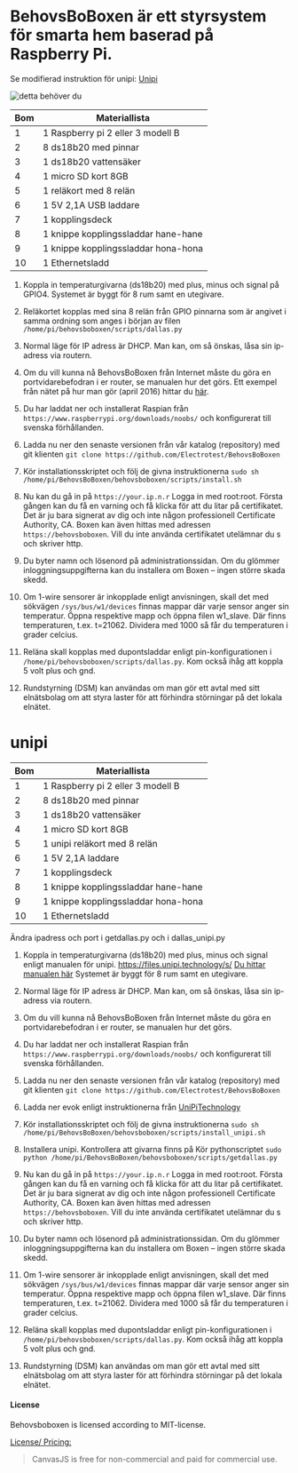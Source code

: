 # BehovsBoBoxen är ett styrsystem för smarta hem baserad på Raspberry Pi.
Se modifierad instruktion för unipi: 
[Unipi](#unipi)

![detta behöver du](http://www.behovsbo.se/themes/images/bbbmaterial.jpg)

Bom | Materiallista
--- | -------------
1 | 1 Raspberry pi 2 eller 3 modell B
2 | 8 ds18b20 med pinnar
3 | 1 ds18b20 vattensäker
4 | 1 micro SD kort 8GB
5 | 1 reläkort med 8 relän
6 | 1 5V 2,1A USB laddare
7 | 1 kopplingsdeck
8 | 1 knippe kopplingssladdar hane-hane
9 | 1 knippe kopplingssladdar hona-hona
10 | 1 Ethernetsladd


1. Koppla in temperaturgivarna (ds18b20) med plus, minus och signal på GPIO4. Systemet är byggt för 8 rum samt en utegivare.

2. Reläkortet kopplas med sina 8 relän från GPIO pinnarna som är angivet i samma ordning som anges i början av filen `/home/pi/behovsboboxen/scripts/dallas.py`

3. Normal läge för IP adress är DHCP. Man kan, om så önskas, låsa sin ip-adress via routern.

4. Om du vill kunna nå BehovsBoBoxen från Internet måste du göra en portvidarebefodran i er router, se manualen hur det görs. Ett exempel från nätet på hur man gör (april 2016) hittar du [här](https://www.modmypi.com/blog/how-to-give-your-raspberry-pi-a-static-ip-address-update).

5. Du har laddat ner och installerat Raspian från `https://www.raspberrypi.org/downloads/noobs/` och konfigurerat till svenska förhållanden.

6. Ladda nu ner den senaste versionen från vår katalog (repository) med git klienten `git clone https://github.com/Electrotest/BehovsBoBoxen`

7. Kör installationsskriptet och följ de givna instruktionerna `sudo sh /home/pi/BehovsBoBoxen/behovsboboxen/scripts/install.sh`

8. Nu kan du gå in på `https://your.ip.n.r` Logga in med root:root. Första gången kan du få en varning och få klicka för att du litar på certifikatet. Det är ju bara signerat av dig och inte någon professionell Certificate Authority, CA.
Boxen kan även hittas med adressen `https://behovsboboxen`. Vill du inte använda certifikatet utelämnar du s och skriver http.

9. Du byter namn och lösenord på administrationssidan. Om du glömmer inloggningsuppgifterna kan du installera om Boxen – ingen större skada skedd.

10. Om 1-wire sensorer är inkopplade enligt anvisningen, skall det med sökvägen `/sys/bus/w1/devices` finnas mappar där varje sensor anger sin temperatur. Öppna respektive mapp och öppna filen w1_slave. Där finns temperaturen, t.ex. t=21062. Dividera med 1000 så får du temperaturen i grader celcius.

11. Reläna skall kopplas med dupontsladdar enligt pin-konfigurationen i `/home/pi/behovsboboxen/scripts/dallas.py`. Kom också ihåg att koppla 5 volt plus och gnd.

12. Rundstyrning (DSM) kan användas om man gör ett avtal med sitt elnätsbolag om att styra laster för att förhindra störningar på det lokala elnätet.


# unipi

Bom | Materiallista
--- | -------------
1 | 1 Raspberry pi 2 eller 3 modell B
2 | 8 ds18b20 med pinnar
3 | 1 ds18b20 vattensäker
4 | 1 micro SD kort 8GB
5 | 1 unipi reläkort med 8 relän
6 | 1 5V 2,1A laddare
7 | 1 kopplingsdeck
8 | 1 knippe kopplingssladdar hane-hane
9 | 1 knippe kopplingssladdar hona-hona
10 | 1 Ethernetsladd

Ändra ipadress och port i getdallas.py och i dallas_unipi.py

1. Koppla in temperaturgivarna (ds18b20) med plus, minus och signal enligt manualen för unipi. https://files.unipi.technology/s/ 
[Du hittar manualen här](public?path=%2FProducts%2FUniPi%201) 
Systemet är byggt för 8 rum samt en utegivare.

2. Normal läge för IP adress är DHCP. Man kan, om så önskas, låsa sin ip-adress via routern.

3. Om du vill kunna nå BehovsBoBoxen från Internet måste du göra en portvidarebefodran i er router, se manualen hur det görs.

4. Du har laddat ner och installerat Raspian från `https://www.raspberrypi.org/downloads/noobs/` och konfigurerat till svenska förhållanden.

5. Ladda nu ner den senaste versionen från vår katalog (repository) med git klienten `git clone https://github.com/Electrotest/BehovsBoBoxen`

6. Ladda ner evok enligt instruktionerna från [UniPiTechnology](https://github.com/UniPiTechnology/evok)

7. Kör installationsskriptet och följ de givna instruktionerna `sudo sh /home/pi/BehovsBoBoxen/behovsboboxen/scripts/install_unipi.sh`

8. Installera unipi.
Kontrollera att givarna finns på 
Kör pythonscriptet `sudo python /home/pi/BehovsBoBoxen/behovsboboxen/scripts/getdallas.py`

9. Nu kan du gå in på `https://your.ip.n.r` Logga in med root:root. Första gången kan du få en varning och få klicka för att du litar på certifikatet. Det är ju bara signerat av dig och inte någon professionell Certificate Authority, CA.
Boxen kan även hittas med adressen `https://behovsboboxen`. Vill du inte använda certifikatet utelämnar du s och skriver http.

10. Du byter namn och lösenord på administrationssidan. Om du glömmer inloggningsuppgifterna kan du installera om Boxen – ingen större skada skedd.

11. Om 1-wire sensorer är inkopplade enligt anvisningen, skall det med sökvägen `/sys/bus/w1/devices` finnas mappar där varje sensor anger sin temperatur. Öppna respektive mapp och öppna filen w1_slave. Där finns temperaturen, t.ex. t=21062. Dividera med 1000 så får du temperaturen i grader celcius.

12. Reläna skall kopplas med dupontsladdar enligt pin-konfigurationen i `/home/pi/behovsboboxen/scripts/dallas.py`. Kom också ihåg att koppla 5 volt plus och gnd.

13. Rundstyrning (DSM) kan användas om man gör ett avtal med sitt elnätsbolag om att styra laster för att förhindra störningar på det lokala elnätet.



#### License

Behovsboboxen is licensed according to MIT-license. 


[License/ Pricing:](http://canvasjs.com/download-html5-charting-graphing-library/)
> CanvasJS is free for non-commercial and paid for commercial use.